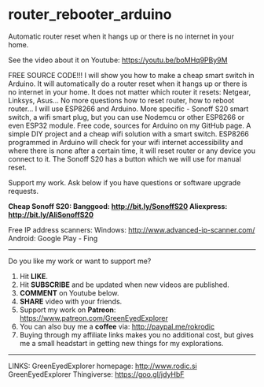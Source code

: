 # router_rebooter_arduino
Automatic router reset when it hangs up or there is no internet in your home.

See the video about it on Youtube: https://youtu.be/boMHq9PBy9M

FREE SOURCE CODE!!! I will show you how to make a cheap smart switch in Arduino. It will automatically do a router reset when it hangs up or there is no internet in your home. It does not matter which router it resets: Netgear, Linksys, Asus... No more questions how to reset router, how to reboot router... I will use ESP8266 and Arduino. More specific - Sonoff S20 smart switch, a wifi smart plug, but you can use Nodemcu or other ESP8266 or even ESP32 module. Free code, sources for Arduino on my GitHub page. A simple DIY project and a cheap wifi solution with a smart switch.
ESP8266 programmed in Arduino will check for your wifi internet accessibility and where there is none after a certain time, it will reset router or any device you connect to it. The Sonoff S20 has a button which we will use for manual reset.

Support my work. Ask below if you have questions or software upgrade requests.

<B>Cheap Sonoff S20:
Banggood: http://bit.ly/SonoffS20
Aliexpress: http://bit.ly/AliSonoffS20</B>

Free IP address scanners:
Windows: http://www.advanced-ip-scanner.com/
Android: Google Play - Fing

---------------------------------------------------------------------------------------------------------------------
Do you like my work or want to support me?
1. Hit <B>LIKE</B>.
2. Hit <B>SUBSCRIBE</B> and be updated when new videos are published.
3. <B>COMMENT</B> on Youtube below.
4. <B>SHARE</B> video with your friends.
5. Support my work on <B>Patreon</B>: https://www.patreon.com/GreenEyedExplorer
6. You can also buy me a <B>coffee</B> via: http://paypal.me/rokrodic
7. Buying through my affiliate links makes you no additional cost, but gives me a small headstart in getting new things for my explorations.

---------------------------------------------------------------------------------------------------------------------
LINKS:
GreenEyedExplorer homepage: http://www.rodic.si
GreenEyedExplorer Thingiverse: https://goo.gl/jdyHbF


